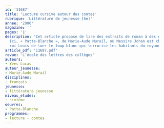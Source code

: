 ```yaml
---
id: '11687'
title: 'Lecture cursive autour des contes'
rubrique: 'Littérature de jeunesse [6e]'
annee: '2006'
magazine: ''
pages: '1'
description: 'Cet article propose de lire des extraits de roman à des élèves de sixième.
  Ici, « Patte-Blanche », de Marie-Aude Murail, où Messire Johan est chargé par le
  roi Louis de tuer le loup blanc qui terrorise les habitants du royaume…'
article_pdf: '11687.pdf'
revue: 'L’école des lettres des collèges'
auteurs:
- Yves Lucas
auteur_jeunesse:
- Marie-Aude Murail
disciplines:
- français
jeunesse:
- littérature jeunesse
niveau_etudes:
- sixième
oeuvres:
- Patte-Blanche
programmes:
- lecture - contes
---
```

